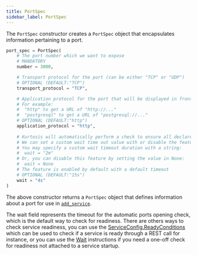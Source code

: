 ```yaml
---
title: PortSpec
sidebar_label: PortSpec
---
```


The `PortSpec` constructor creates a `PortSpec` object that encapsulates information pertaining to a port.

```python
port_spec = PortSpec(
    # The port number which we want to expose
    # MANDATORY
    number = 3000,

    # Transport protocol for the port (can be either "TCP" or "UDP")
    # OPTIONAL (DEFAULT:"TCP")
    transport_protocol = "TCP",

    # Application protocol for the port that will be displayed in front of URLs containing the port
    # For example:
    #  "http" to get a URL of "http://..."
    #  "postgresql" to get a URL of "postgresql://..."
    # OPTIONAL (DEFAULT:"http")
    application_protocol = "http",
    
    # Kurtosis will automatically perform a check to ensure all declared UDP and TCP ports are open and ready for traffic and connections upon startup.
    # We can set a custom wait time out value with or disable the feature or through this property
    # You may specify a custom wait timeout duration with a string:
    #  wait = "2m"
    # Or, you can disable this feature by setting the value in None:
    #  wait = None
    # The feature is enabled by default with a default timeout
    # OPTIONAL (DEFAULT:"15s")
    wait = "4s"
)
```
The above constructor returns a `PortSpec` object that defines information about a port for use in [`add_service`](../concepts-reference/subnetworks.md).

The wait field represents the timeout for the automatic ports opening check, which is the default way to check for readiness. There are others ways to check service readiness, you can use the [ServiceConfig.ReadyConditions][ready-conditions] which can be used to check if a service is ready through a REST call for instance, or you can use the [Wait][wait] instructions if you need a one-off check for readiness not attached to a service startup.

<!--------------- ONLY LINKS BELOW THIS POINT ---------------------->
[future-references-reference]: ../concepts-reference/future-references.md
[add-service-reference]: ./plan.md#add_service
[ready-conditions]: ./ready-condition.md
[wait]: ./plan.md#wait
